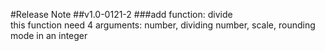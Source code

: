 #Release Note
##v1.0-0121-2
###add function: divide  
this function need 4 arguments: number, dividing number, scale, rounding mode in an integer